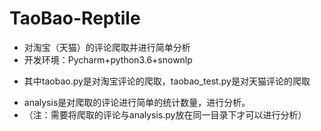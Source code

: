 # TaoBao-Reptile
- 对淘宝（天猫）的评论爬取并进行简单分析
- 开发环境：Pycharm+python3.6+snownlp
+ 其中taobao.py是对淘宝评论的爬取，taobao_test.py是对天猫评论的爬取
- analysis是对爬取的评论进行简单的统计数量，进行分析。
- （注：需要将爬取的评论与analysis.py放在同一目录下才可以进行分析）
